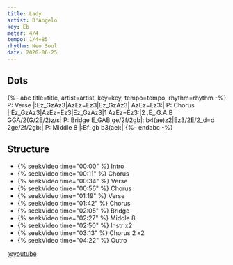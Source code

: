 ```yaml
---
title: Lady
artist: D'Angelo
key: Eb
meter: 4/4
tempo: 1/4=85
rhythm: Neo Soul
date: 2020-06-25
---
```


## Dots

{%- abc title=title, artist=artist, key=key, tempo=tempo, rhythm=rhythm -%}
P: Verse
|:Ez_GzAz3|AzEz=Ez3|Ez_GzAz3| AzEz=Ez3:|
P: Chorus
|:Ez_GzAz3|AzEz=Ez3|Ez_GzAz3|1 AzEz=Ez3:|2 .E_.G.A.B GGA/2(G/2E/2)z/s|
P: Bridge
E_GAB ge/2f/2gb|: b4(ae)z2|Ez3/2E/2_d=d 2ge/2f/2gb:|
P: Middle 8
|:Bf_gb b3(ae):|
{%- endabc -%}

## Structure

- {% seekVideo time="00:00" %} Intro
- {% seekVideo time="00:11" %} Chorus
- {% seekVideo time="00:34" %} Verse
- {% seekVideo time="00:56" %} Chorus
- {% seekVideo time="01:19" %} Verse
- {% seekVideo time="01:42" %} Chorus
- {% seekVideo time="02:05" %} Bridge
- {% seekVideo time="02:27" %} Middle 8
- {% seekVideo time="02:50" %} Instr x2
- {% seekVideo time="03:13" %} Chorus 2 x2
- {% seekVideo time="04:22" %} Outro

@[youtube](fLmkoiXuJlg)
